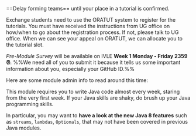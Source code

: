 <panel type="danger" header="[CS2103 students only] Forming teams :star:" expandable>

==Delay forming teams== until your place in a tutorial is confirmed. 

<include type="danger" src="../../admin/teams.md" name="%%Admin &raquo;%% Team Forming :star:" dynamic />

</panel>
<panel type="info" header="[Exchange students only] Signing up for tutorials :star::star::star:" expandable>

Exchange students need to use the ORATUT system to register for the tutorials. You must have received the instructions from UG office on how/when to go about the registration process. If not, please talk to UG office. When we can see your appeal on ORATUT, we can allocate you to the tutorial slot.  

</panel>

<panel type="danger" header="Create a GitHub Account :star:" expandable> 

<include type="danger" src="../../admin/appendixE-gitHub.md#githubAccount"/>

</panel>

<panel type="danger" header="Submit Pre-Module Survey ==(Compulsory)== :alarm_clock: :star:" expandable> 

_Pre-Module Survey_ will be available on IVLE **Week 1 Monday - Friday 2359 :alarm_clock:**. %%We need all of you to submit it because it tells us some important information about you, especially your GitHub ID.%%

</panel>

<panel type="warning" header="Join the Slack Channel :star::star:" expandable> 

<panel header="%%**Admin &raquo; Tools &rarr; Communication**%%" expanded>
  <include type="danger" src="../../admin/tools.md#communication" />
</panel>

</panel>

<panel  header="Admin info to read" expandable expanded>

Here are some module admin info to read around this time:    

<include type="danger" name="%%Admin &raquo;%% FAQ: Where is everything? :star:" src="../../admin/appendixC-faq.md#admin-faq-whereIsEverything"  dynamic />
<include type="danger" name="%%Admin &raquo;%% Project: Overview :star:" src="../../admin/project.md"  dynamic />
<include type="danger" name="%%Admin &raquo;%% Project: The Product :star:" src="../../admin/project-product.md"  dynamic />
<include type="danger" src="../../admin/project-scope.md" name="%%Admin &raquo;%% Project: Scope :star:" dynamic />

<include type="warning" src="../../admin/textBooks.md" name="%%Admin &raquo;%% Text Books :star::star:" dynamic />
<include type="warning" src="../../admin/programming-languages.md" name="%%Admin &raquo;%% Programming Language :star::star:" dynamic />
<include type="warning" src="../../admin/project-constraints.md" name="%%Admin &raquo;%% Project: Constraints :star::star:"  dynamic />
<include type="warning" src="../../admin/project-deliverables.md" name="%%Admin &raquo;%% Project: Deliverables :star::star:"  dynamic />

<include type="success" name="%%Admin &raquo;%% FAQ: What's different between CS2103 and CS2103T? :star::star::star::star:" src="../../admin/appendixC-faq.md#admin-faq-cs2103VsCs2103t"  dynamic />
<include type="success" src="../../admin/appendixC-faq.md#admin-faq-highWorkload" name="%%Admin &raquo;%% FAQ: Why the workload is so high? :star::star::star::star:" dynamic />
<include type="success" src="../../admin/appendixC-faq.md#admin-faq-aPlus" name="%%Admin &raquo;%% FAQ: What are the extra requirements to get an A+? :star::star::star::star:" dynamic />
<include type="success" src="../../admin/appendixC-faq.md#admin-faq-cs2103r" name="%%Admin &raquo;%% FAQ: How do I get CS2103R credit for optional LOs? :star::star::star::star:" dynamic />

</panel>

<panel type="warning" header="Brush up your Java :star::star:" expandable>

This module requires you to write Java code almost every week, staring from the very first week. If your Java skills are shaky, do brush up your Java programming skills. 

In particular, you may want to **have a look at the new Java 8 features** such as `streams`, `lambdas`, `Optionals`, that may not have been covered in previous Java modules.

</panel>


<panel type="danger" header="Attend Lecture 1 ==(compulsory)== :star:" expandable>

  <include type="info" src="../../admin/lectures.md" name="%%Admin &raquo;%% Lectures :star::star::star:" dynamic />

</panel>
